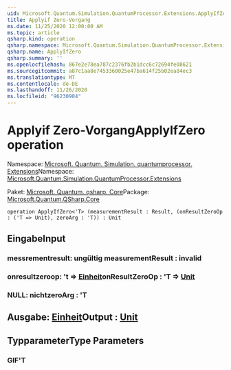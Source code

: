 ```yaml
---
uid: Microsoft.Quantum.Simulation.QuantumProcessor.Extensions.ApplyIfZero
title: Applyif Zero-Vorgang
ms.date: 11/25/2020 12:00:00 AM
ms.topic: article
qsharp.kind: operation
qsharp.namespace: Microsoft.Quantum.Simulation.QuantumProcessor.Extensions
qsharp.name: ApplyIfZero
qsharp.summary: ''
ms.openlocfilehash: 867e2e78ea787c2376fb2b1dcc6c72694fe08621
ms.sourcegitcommit: a87c1aa8e7453360025e47ba614f25b02ea84ec3
ms.translationtype: MT
ms.contentlocale: de-DE
ms.lasthandoff: 11/26/2020
ms.locfileid: "96230904"
---
```

# <a name="applyifzero-operation"></a><span data-ttu-id="20bab-102">Applyif Zero-Vorgang</span><span class="sxs-lookup"><span data-stu-id="20bab-102">ApplyIfZero operation</span></span>

<span data-ttu-id="20bab-103">Namespace: [Microsoft. Quantum. Simulation. quantumprocessor. Extensions](xref:Microsoft.Quantum.Simulation.QuantumProcessor.Extensions)</span><span class="sxs-lookup"><span data-stu-id="20bab-103">Namespace: [Microsoft.Quantum.Simulation.QuantumProcessor.Extensions](xref:Microsoft.Quantum.Simulation.QuantumProcessor.Extensions)</span></span>

<span data-ttu-id="20bab-104">Paket: [Microsoft. Quantum. qsharp. Core](https://nuget.org/packages/Microsoft.Quantum.QSharp.Core)</span><span class="sxs-lookup"><span data-stu-id="20bab-104">Package: [Microsoft.Quantum.QSharp.Core](https://nuget.org/packages/Microsoft.Quantum.QSharp.Core)</span></span>




```qsharp
operation ApplyIfZero<'T> (measurementResult : Result, (onResultZeroOp : ('T => Unit), zeroArg : 'T)) : Unit
```


## <a name="input"></a><span data-ttu-id="20bab-105">Eingabe</span><span class="sxs-lookup"><span data-stu-id="20bab-105">Input</span></span>

### <a name="measurementresult--__invalidresult__"></a><span data-ttu-id="20bab-106">messrementresult: __ungültig <Result>__</span><span class="sxs-lookup"><span data-stu-id="20bab-106">measurementResult : __invalid<Result>__</span></span>




### <a name="onresultzeroop--t--unit"></a><span data-ttu-id="20bab-107">onresultzeroop: 't => [Einheit](xref:microsoft.quantum.lang-ref.unit)</span><span class="sxs-lookup"><span data-stu-id="20bab-107">onResultZeroOp : 'T => [Unit](xref:microsoft.quantum.lang-ref.unit)</span></span> 




### <a name="zeroarg--t"></a><span data-ttu-id="20bab-108">NULL: nicht</span><span class="sxs-lookup"><span data-stu-id="20bab-108">zeroArg : 'T</span></span>





## <a name="output--unit"></a><span data-ttu-id="20bab-109">Ausgabe: [Einheit](xref:microsoft.quantum.lang-ref.unit)</span><span class="sxs-lookup"><span data-stu-id="20bab-109">Output : [Unit](xref:microsoft.quantum.lang-ref.unit)</span></span>



## <a name="type-parameters"></a><span data-ttu-id="20bab-110">Typparameter</span><span class="sxs-lookup"><span data-stu-id="20bab-110">Type Parameters</span></span>

### <a name="t"></a><span data-ttu-id="20bab-111">GIF</span><span class="sxs-lookup"><span data-stu-id="20bab-111">'T</span></span>

